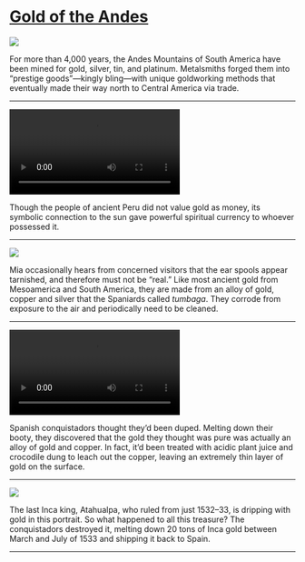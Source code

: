 # [Gold of the Andes](http://artstories.artsmia.org/#/stories/2232)

![](http://cdn.dx.artsmia.org/thumbs/tn_2014_TDX_MIAArtStories_241.jpg)

For more than 4,000 years, the Andes Mountains of South America have been mined for gold, silver, tin, and platinum. Metalsmiths forged them into “prestige goods”—kingly bling—with unique goldworking methods that eventually made their way north to Central America via trade.

---

<video src='http://cdn.dx.artsmia.org/videos/artstories/Peru_Empire_of_Hidden_Treasures_-_The_Beginning-XzMFpRp5pYo.mp4'></video>

Though the people of ancient Peru did not value gold as money, its symbolic connection to the sun gave powerful spiritual currency to whoever possessed it.

---

![](http://cdn.dx.artsmia.org/thumbs/tn_2014_TDX_MIAArtStories_254.jpg)

Mia occasionally hears from concerned visitors that the ear spools appear tarnished, and therefore must not be “real.” Like most ancient gold from Mesoamerica and South America, they are made from an alloy of gold, copper and silver that the Spaniards called *tumbaga*. They corrode from exposure to the air and periodically need to be cleaned.

---

<video src='http://cdn.dx.artsmia.org/videos/artstories/Depletion_gilding-_goldmaking_techniques_of_the_ancient_Colombians.mp4'></video>

Spanish conquistadors thought they’d been duped. Melting down their booty, they discovered that the gold they thought was pure was actually an alloy of gold and copper. In fact, it’d been treated with acidic plant juice and crocodile dung to leach out the copper, leaving an extremely thin layer of gold on the surface. 

---

![](http://cdn.dx.artsmia.org/thumbs/tn_2014_TDX_MIAArtStories_233.jpg)

The last Inca king, Atahualpa, who ruled from just 1532–33, is dripping with gold in this portrait. So what happened to all this treasure? The conquistadors destroyed it, melting down 20 tons of Inca gold between March and July of 1533 and shipping it back to Spain. 

---
